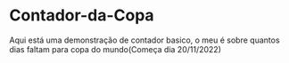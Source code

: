 # Contador-da-Copa

Aqui está uma demonstração de contador basico,
o meu é sobre quantos dias faltam para copa do mundo(Começa dia 20/11/2022)
